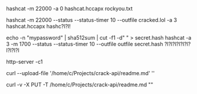 hashcat -m 22000 -a 0 hashcat.hccapx rockyou.txt

hashcat -m 22000 --status --status-timer 10 --outfile cracked.lol -a 3 hashcat.hccapx hashc?l?l!

echo -n "mypassword" | sha512sum | cut -f1 -d" " > secret.hash
hashcat -a 3 -m 1700 --status --status-timer 10 --outfile outfile secret.hash ?l?l?l?l?l?l?l?l?l?l

http-server -c1

curl --upload-file '/home/c/Projects/crack-api/readme.md' ''

curl -v -X PUT -T /home/c/Projects/crack-api/readme.md ""
